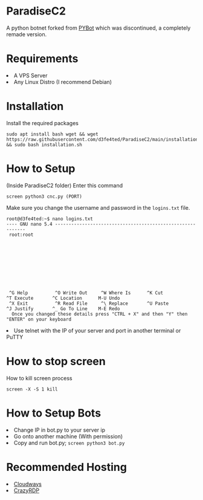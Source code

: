 # ParadiseC2
A python botnet forked from <a href="https://github.com/wodxgod/PYbot">PYBot</a> which was discontinued, a completely remade version.

# Requirements
  <li>A VPS Server</li>
  <li>Any Linux Distro (I recommend Debian)</li>

# Installation
  <p>Install the required packages</p>
  <pre><code>sudo apt install bash wget && wget https://raw.githubusercontent.com/d3fe4ted/ParadiseC2/main/installation.sh && sudo bash installation.sh</code></pre>

# How to Setup
  <div><p>(Inside ParadiseC2 folder) Enter this command</p>
  <pre><code>screen python3 cnc.py (PORT)</pre></code>
  
  <div><p>Make sure you change the username and password in the <code>logins.txt</code> file.</p>
  <pre><code>root@d3fe4ted:~$ nano logins.txt
---- GNU nano 5.4 -----------------------------------------------------------
 root:root
 &nbsp;
 &nbsp;
 &nbsp;
 &nbsp;
 &nbsp;
 &nbsp;
 &nbsp;
 &nbsp;
 &nbsp;
 &nbsp;
 ^G Help          ^O Write Out     ^W Where Is      ^K Cut           ^T Execute       ^C Location      M-U Undo
 ^X Exit          ^R Read File     ^\ Replace       ^U Paste         ^J Justify       ^_ Go To Line    M-E Redo
  Once you changed these details press "CTRL + X" and then "Y" then "ENTER" on your keyboard</code></pre>
  
  <div><li>Use telnet with the IP of your server and port in another terminal or PuTTY</li>
  
# How to stop screen
  <p>How to kill screen process</p>
  <pre><code>screen -X -S 1 kill</code></pre>

# How to Setup Bots 
  <li>Change IP in bot.py to your server ip</li>
  <li>Go onto another machine (With permission)</li>
  <li>Copy and run bot.py; <code>screen python3 bot.py</code></li>

# Recommended Hosting
  <li><a href="https://www.cloudways.com/en/">Cloudways</a>
  <li><a href="https://crazyrdp.com/linux-vps-hosting/">CrazyRDP</a></li>
    <div></lu>
